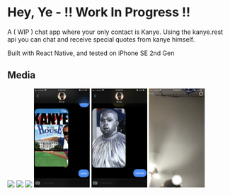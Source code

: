 # Hey, Ye - !! Work In Progress !!
A ( WIP ) chat app where your only contact is Kanye. Using the kanye.rest api you can chat and receive special quotes from kanye himself.

Built with React Native, and tested on iPhone SE 2nd Gen

## Media
<p float="left">
<img src="/media/heyye_message.gif" width="40%">
<img src="/media/heyye_get_pic.gif" width="40%">
<img src="/media/heyye_send_pic.gif" width="40%">
<img src="/media/01.png" width="25%">
<img src="/media/02.png" width="25%">
<img src="/media/03.png" width="25%">
</p>

